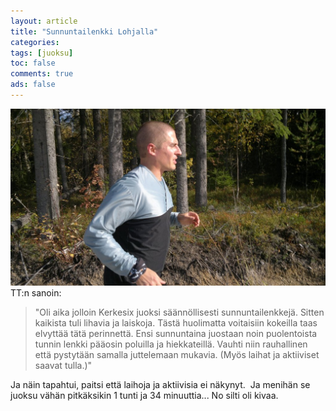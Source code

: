 ```yaml
---
layout: article
title: "Sunnuntailenkki Lohjalla"
categories:
tags: [juoksu]
toc: false
comments: true
ads: false
---
```


![](/images/sunnuntailenkki-lohjalla/02102011092.jpg)TT:n
sanoin:

> "Oli aika jolloin Kerkesix juoksi säännöllisesti
sunnuntailenkkejä. Sitten kaikista tuli lihavia ja laiskoja. Tästä
huolimatta voitaisiin kokeilla taas elvyttää tätä perinnettä. Ensi
sunnuntaina juostaan noin puolentoista tunnin lenkki pääosin poluilla ja
hiekkateillä. Vauhti niin rauhallinen että pystytään samalla juttelemaan
mukavia. (Myös laihat ja aktiiviset saavat tulla.)"

Ja näin tapahtui, paitsi että laihoja ja aktiivisia ei näkynyt.  Ja
menihän se juoksu vähän pitkäksikin 1 tunti ja 34 minuuttia... No silti
oli kivaa.
